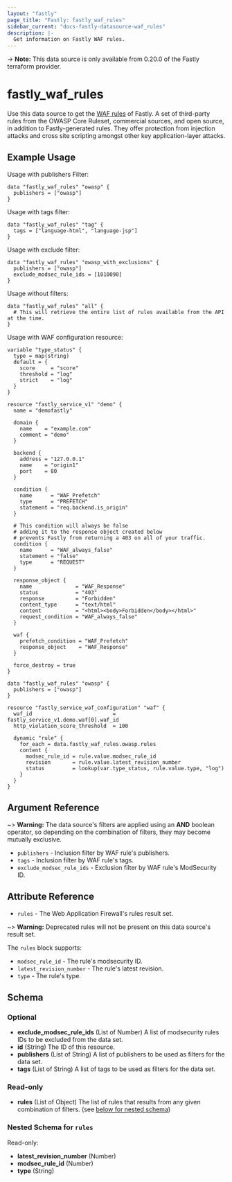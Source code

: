 ```yaml
---
layout: "fastly"
page_title: "Fastly: fastly_waf_rules"
sidebar_current: "docs-fastly-datasource-waf_rules"
description: |-
  Get information on Fastly WAF rules.
---
```


-> **Note:** This data source is only available from 0.20.0 of the Fastly terraform provider.

# fastly_waf_rules

Use this data source to get the [WAF rules][1] of Fastly. A set of third-party rules from the OWASP Core Ruleset, commercial sources, and open source, in addition to Fastly-generated rules.
They offer protection from injection attacks and cross site scripting amongst other key application-layer attacks.

## Example Usage

Usage with publishers Filter:

```hcl
data "fastly_waf_rules" "owasp" {
  publishers = ["owasp"]
}
```

Usage with tags filter:

```hcl
data "fastly_waf_rules" "tag" {
  tags = ["language-html", "language-jsp"]
}
```

Usage with exclude filter:

```hcl
data "fastly_waf_rules" "owasp_with_exclusions" {
  publishers = ["owasp"]
  exclude_modsec_rule_ids = [1010090]
}
```

Usage without filters:

```hcl
data "fastly_waf_rules" "all" {
  # This will retrieve the entire list of rules available from the API at the time.
}
```

Usage with WAF configuration resource:

```hcl
variable "type_status" {
  type = map(string)
  default = {
    score     = "score"
    threshold = "log"
    strict    = "log"
  }
}

resource "fastly_service_v1" "demo" {
  name = "demofastly"

  domain {
    name    = "example.com"
    comment = "demo"
  }

  backend {
    address = "127.0.0.1"
    name    = "origin1"
    port    = 80
  }

  condition {
    name      = "WAF_Prefetch"
    type      = "PREFETCH"
    statement = "req.backend.is_origin"
  }

  # This condition will always be false
  # adding it to the response object created below
  # prevents Fastly from returning a 403 on all of your traffic.
  condition {
    name      = "WAF_always_false"
    statement = "false"
    type      = "REQUEST"
  }

  response_object {
    name              = "WAF_Response"
    status            = "403"
    response          = "Forbidden"
    content_type      = "text/html"
    content           = "<html><body>Forbidden</body></html>"
    request_condition = "WAF_always_false"
  }

  waf {
    prefetch_condition = "WAF_Prefetch"
    response_object    = "WAF_Response"
  }

  force_destroy = true
}

data "fastly_waf_rules" "owasp" {
  publishers = ["owasp"]
}

resource "fastly_service_waf_configuration" "waf" {
  waf_id                          = fastly_service_v1.demo.waf[0].waf_id
  http_violation_score_threshold  = 100

  dynamic "rule" {
    for_each = data.fastly_waf_rules.owasp.rules
    content {
      modsec_rule_id = rule.value.modsec_rule_id
      revision       = rule.value.latest_revision_number
      status         = lookup(var.type_status, rule.value.type, "log")
    }
  }
}
```

## Argument Reference

~> **Warning:** The data source's filters are applied using an **AND** boolean operator, so depending on the combination of filters, they may become mutually exclusive.

* `publishers` - Inclusion filter by WAF rule's publishers.
* `tags` - Inclusion filter by WAF rule's tags.
* `exclude_modsec_rule_ids` - Exclusion filter by WAF rule's ModSecurity ID.

## Attribute Reference

* `rules` - The Web Application Firewall's rules result set.

~> **Warning:** Deprecated rules will not be present on this data source's result set.

The `rules` block supports:

* `modsec_rule_id` - The rule's modsecurity ID.
* `latest_revision_number` - The rule's latest revision.
* `type` - The rule's type.

[1]: https://developer.fastly.com/reference/api/waf/rules/

<!-- schema generated by tfplugindocs -->
## Schema

### Optional

- **exclude_modsec_rule_ids** (List of Number) A list of modsecurity rules IDs to be excluded from the data set.
- **id** (String) The ID of this resource.
- **publishers** (List of String) A list of publishers to be used as filters for the data set.
- **tags** (List of String) A list of tags to be used as filters for the data set.

### Read-only

- **rules** (List of Object) The list of rules that results from any given combination of filters. (see [below for nested schema](#nestedatt--rules))

<a id="nestedatt--rules"></a>
### Nested Schema for `rules`

Read-only:

- **latest_revision_number** (Number)
- **modsec_rule_id** (Number)
- **type** (String)
